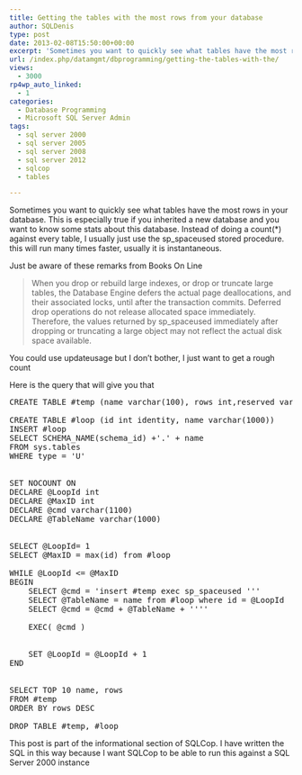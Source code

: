 ```yaml
---
title: Getting the tables with the most rows from your database
author: SQLDenis
type: post
date: 2013-02-08T15:50:00+00:00
excerpt: 'Sometimes you want to quickly see what tables have the most rows in your database. This is especially rue if you inherited a new database and you want to know some stats about this database. Instead of doing a count(*) against every table, I usually just use the sp_spaceused stored procedure. this will run many times faster, usually it is instantaneous.'
url: /index.php/datamgmt/dbprogramming/getting-the-tables-with-the/
views:
  - 3000
rp4wp_auto_linked:
  - 1
categories:
  - Database Programming
  - Microsoft SQL Server Admin
tags:
  - sql server 2000
  - sql server 2005
  - sql server 2008
  - sql server 2012
  - sqlcop
  - tables

---
```

Sometimes you want to quickly see what tables have the most rows in your database. This is especially true if you inherited a new database and you want to know some stats about this database. Instead of doing a count(*) against every table, I usually just use the sp_spaceused stored procedure. this will run many times faster, usually it is instantaneous. 

Just be aware of these remarks from Books On Line

> When you drop or rebuild large indexes, or drop or truncate large tables, the Database Engine defers the actual page deallocations, and their associated locks, until after the transaction commits. Deferred drop operations do not release allocated space immediately. Therefore, the values returned by sp_spaceused immediately after dropping or truncating a large object may not reflect the actual disk space available. 

You could use updateusage but I don&#8217;t bother, I just want to get a rough count

Here is the query that will give you that

<pre>CREATE TABLE #temp (name varchar(100), rows int,reserved varchar(100), data varchar(100),index_size  varchar(100),unused  varchar(100))

CREATE TABLE #loop (id int identity, name varchar(1000))
INSERT #loop
SELECT SCHEMA_NAME(schema_id) +'.' + name 
FROM sys.tables
WHERE type = 'U'


SET NOCOUNT ON
DECLARE @LoopId int
DECLARE @MaxID int
DECLARE @cmd varchar(1100)
DECLARE @TableName varchar(1000)


SELECT @LoopId= 1
SELECT @MaxID = max(id) from #loop

WHILE @LoopId &lt;= @MaxID
BEGIN
	SELECT @cmd = 'insert #temp exec sp_spaceused '''
	SELECT @TableName = name from #loop where id = @LoopId
	SELECT @cmd = @cmd + @TableName + ''''

	EXEC( @cmd )


	SET @LoopId = @LoopId + 1
END


SELECT TOP 10 name, rows 
FROM #temp
ORDER BY rows DESC

DROP TABLE #temp, #loop</pre>

This post is part of the informational section of SQLCop. I have written the SQL in this way because I want SQLCop to be able to run this against a SQL Server 2000 instance